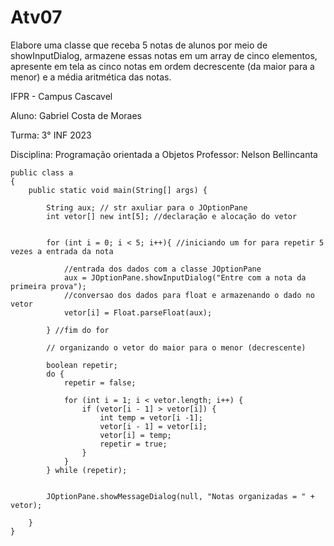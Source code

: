 # Atv07

Elabore uma classe que receba 5 notas de alunos por meio de showInputDialog, armazene essas notas em um array de cinco elementos, apresente em tela as cinco notas em ordem decrescente (da maior para a menor) e a média aritmética das notas.


IFPR - Campus Cascavel

Aluno: Gabriel Costa de Moraes

Turma: 3° INF 2023

Disciplina: Programação orientada a Objetos Professor: Nelson Bellincanta

```
public class a
{
	public static void main(String[] args) {

		String aux; // str axuliar para o JOptionPane
        int vetor[] new int[5]; //declaração e alocação do vetor

        
        for (int i = 0; i < 5; i++){ //iniciando um for para repetir 5 vezes a entrada da nota

            //entrada dos dados com a classe JOptionPane
            aux = JOptionPane.showInputDialog("Entre com a nota da primeira prova");
            //conversao dos dados para float e armazenando o dado no vetor
            vetor[i] = Float.parseFloat(aux); 

        } //fim do for 

        // organizando o vetor do maior para o menor (decrescente)

        boolean repetir;
        do {
            repetir = false;
             
            for (int i = 1; i < vetor.length; i++) {
                if (vetor[i - 1] > vetor[i]) {
                    int temp = vetor[i -1];
                    vetor[i - 1] = vetor[i];
                    vetor[i] = temp;
                    repetir = true;
                }
            }
        } while (repetir);


        JOptionPane.showMessageDialog(null, "Notas organizadas = " + vetor);
        
	}
}


```
